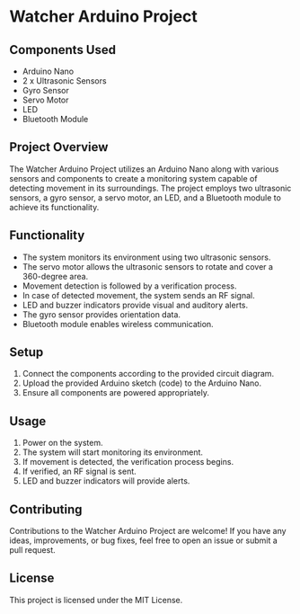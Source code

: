 # Watcher Arduino Project

## Components Used

- Arduino Nano
- 2 x Ultrasonic Sensors
- Gyro Sensor
- Servo Motor
- LED
- Bluetooth Module

## Project Overview

The Watcher Arduino Project utilizes an Arduino Nano along with various sensors and components to create a monitoring system capable of detecting movement in its surroundings. The project employs two ultrasonic sensors, a gyro sensor, a servo motor, an LED, and a Bluetooth module to achieve its functionality.

## Functionality

- The system monitors its environment using two ultrasonic sensors.
- The servo motor allows the ultrasonic sensors to rotate and cover a 360-degree area.
- Movement detection is followed by a verification process.
- In case of detected movement, the system sends an RF signal.
- LED and buzzer indicators provide visual and auditory alerts.
- The gyro sensor provides orientation data.
- Bluetooth module enables wireless communication.

## Setup

1. Connect the components according to the provided circuit diagram.
2. Upload the provided Arduino sketch (code) to the Arduino Nano.
3. Ensure all components are powered appropriately.

## Usage

1. Power on the system.
2. The system will start monitoring its environment.
3. If movement is detected, the verification process begins.
4. If verified, an RF signal is sent.
5. LED and buzzer indicators will provide alerts.

## Contributing

Contributions to the Watcher Arduino Project are welcome! If you have any ideas, improvements, or bug fixes, feel free to open an issue or submit a pull request.

## License

This project is licensed under the MIT License.
